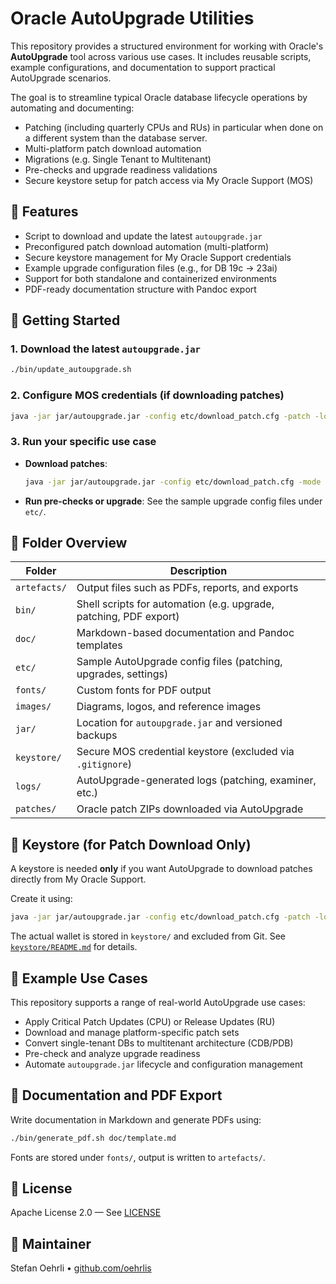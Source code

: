 # Oracle AutoUpgrade Utilities

This repository provides a structured environment for working with Oracle's
**AutoUpgrade** tool across various use cases. It includes reusable scripts,
example configurations, and documentation to support practical AutoUpgrade
scenarios.

The goal is to streamline typical Oracle database lifecycle operations by
automating and documenting:

- Patching (including quarterly CPUs and RUs) in particular when done on a different system than the database server.
- Multi-platform patch download automation
- Migrations (e.g. Single Tenant to Multitenant)
- Pre-checks and upgrade readiness validations
- Secure keystore setup for patch access via My Oracle Support (MOS)

## 🧰 Features

- Script to download and update the latest `autoupgrade.jar`
- Preconfigured patch download automation (multi-platform)
- Secure keystore management for My Oracle Support credentials
- Example upgrade configuration files (e.g., for DB 19c → 23ai)
- Support for both standalone and containerized environments
- PDF-ready documentation structure with Pandoc export

## 🚀 Getting Started

### 1. Download the latest `autoupgrade.jar`

```bash
./bin/update_autoupgrade.sh
```

### 2. Configure MOS credentials (if downloading patches)

```bash
java -jar jar/autoupgrade.jar -config etc/download_patch.cfg -patch -load_password
```

### 3. Run your specific use case

- **Download patches**:

  ```bash
  java -jar jar/autoupgrade.jar -config etc/download_patch.cfg -mode download
  ```

- **Run pre-checks or upgrade**:
  See the sample upgrade config files under `etc/`.

## 📁 Folder Overview

| Folder       | Description                                                       |
| ------------ | ----------------------------------------------------------------- |
| `artefacts/` | Output files such as PDFs, reports, and exports                   |
| `bin/`       | Shell scripts for automation (e.g. upgrade, patching, PDF export) |
| `doc/`       | Markdown-based documentation and Pandoc templates                 |
| `etc/`       | Sample AutoUpgrade config files (patching, upgrades, settings)    |
| `fonts/`     | Custom fonts for PDF output                                       |
| `images/`    | Diagrams, logos, and reference images                             |
| `jar/`       | Location for `autoupgrade.jar` and versioned backups              |
| `keystore/`  | Secure MOS credential keystore (excluded via `.gitignore`)        |
| `logs/`      | AutoUpgrade-generated logs (patching, examiner, etc.)             |
| `patches/`   | Oracle patch ZIPs downloaded via AutoUpgrade                      |

## 🔐 Keystore (for Patch Download Only)

A keystore is needed **only** if you want AutoUpgrade to download patches
directly from My Oracle Support.

Create it using:

```bash
java -jar jar/autoupgrade.jar -config etc/download_patch.cfg -patch -load_password
```

The actual wallet is stored in `keystore/` and excluded from Git.
See [`keystore/README.md`](keystore/README.md) for details.

## 🔧 Example Use Cases

This repository supports a range of real-world AutoUpgrade use cases:

- Apply Critical Patch Updates (CPU) or Release Updates (RU)
- Download and manage platform-specific patch sets
- Convert single-tenant DBs to multitenant architecture (CDB/PDB)
- Pre-check and analyze upgrade readiness
- Automate `autoupgrade.jar` lifecycle and configuration management

## 📝 Documentation and PDF Export

Write documentation in Markdown and generate PDFs using:

```bash
./bin/generate_pdf.sh doc/template.md
```

Fonts are stored under `fonts/`, output is written to `artefacts/`.

## 📜 License

Apache License 2.0 — See [LICENSE](LICENSE)

## 👤 Maintainer

Stefan Oehrli • [github.com/oehrlis](https://github.com/oehrlis)
